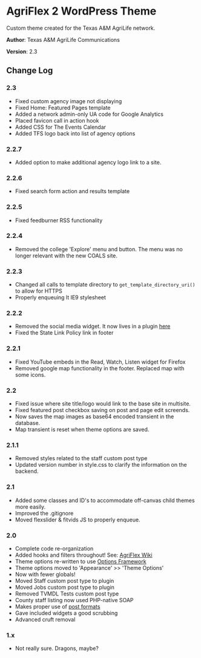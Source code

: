 # AgriFlex 2 WordPress Theme

Custom theme created for the Texas A&M AgriLife network.

__Author__: Texas A&M AgriLife Communications

__Version__: 2.3

## Change Log

### 2.3

- Fixed custom agency image not displaying
- Fixed Home: Featured Pages template
- Added a network admin-only UA code for Google Analytics
- Placed favicon call in action hook
- Added CSS for The Events Calendar
- Added TFS logo back into list of agency options

### 2.2.7

- Added option to make additional agency logo link to a site.

### 2.2.6

- Fixed search form action and results template

### 2.2.5

- Fixed feedburner RSS functionality

### 2.2.4

- Removed the college 'Explore' menu and button. The menu was no longer relevant with the new COALS site.

### 2.2.3

- Changed all calls to template directory to `get_template_directory_uri()` to allow for HTTPS
- Properly enqueuing lt IE9 stylesheet

### 2.2.2

- Removed the social media widget. It now lives in a plugin [here][4]
- Fixed the State Link Policy link in footer

### 2.2.1

- Fixed YouTube embeds in the Read, Watch, Listen widget for Firefox
- Removed google map functionality in the footer. Replaced map with some icons.

### 2.2

- Fixed issue where site title/logo would link to the base site in multisite.
- Fixed featured post checkbox saving on post and page edit screends.
- Now saves the map images as base64 encoded transient in the database.
- Map transient is reset when theme options are saved.

### 2.1.1

- Removed styles related to the staff custom post type
- Updated version number in style.css to clarify the information on the backend.

### 2.1

- Added some classes and ID's to accommodate off-canvas child themes more easily.
- Improved the .gitignore
- Moved flexslider & fitvids JS to properly enqueue.


### 2.0

- Complete code re-organization
- Added hooks and filters throughout! See: [AgriFlex Wiki][3]
- Theme options re-written to use [Options Framework][1]
- Theme options moved to 'Appearance' >> 'Theme Options'
- Now with fewer globals!
- Moved Staff custom post type to plugin
- Moved Jobs custom post type to plugin
- Removed TVMDL Tests custom post type
- County staff listing now used PHP-native SOAP
- Makes proper use of [post formats][2] 
- Gave included widgets a good scrubbing
- Advanced cruft removal

### 1.x

- Not really sure. Dragons, maybe?


[1]:https://github.com/devinsays/options-framework-theme
[2]:http://codex.wordpress.org/Post_Formats
[3]:https://github.com/AgriLife/AgriFlex/wiki
[4]:https://github.com/AgriLife/AgriLife-Social-Media
